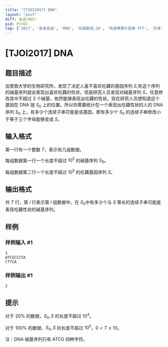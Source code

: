 ```yaml
---
title: "[TJOI2017] DNA"
layout: "post"
diff: 省选/NOI-
pid: P3763
tag: ['2017', '各省省选', 'RMQ', '后缀数组,SA', '快速傅里叶变换 FFT', '天津']
---
```

# [TJOI2017] DNA
## 题目描述

加里敦大学的生物研究所，发现了决定人喜不喜欢吃藕的基因序列 $S$,有这个序列的碱基序列就会表现出喜欢吃藕的性状，但是研究人员发现对碱基序列 $S$，任意修改其中不超过 $3$ 个碱基，依然能够表现出吃藕的性状。现在研究人员想知道这个基因在 DNA 链 $S_0$ 上的位置。所以你需要统计在一个表现出吃藕性状的人的 DNA 序列 $S_0$ 上，有多少个连续子串可能是该基因，即有多少个 $S_0$ 的连续子串修改小于等于三个字母能够变成 $S$。

## 输入格式

第一行有一个整数 $T$，表示有几组数据。

每组数据第一行一个长度不超过 $10^5$ 的碱基序列 $S_0$。

每组数据第二行一个长度不超过 $10^5$ 的吃藕基因序列 $S$。

## 输出格式

共 $T$ 行，第 $i$ 行表示第 $i$ 组数据中，在 $S_0$中有多少个与 $S$ 等长的连续子串可能是表现吃藕性状的碱基序列。

## 样例

### 样例输入 #1
```
1
ATCGCCCTA
CTTCA
```
### 样例输出 #1
```
2
```
## 提示

对于 $20\%$ 的数据，$S_0,S$ 的长度不超过 $10^4$。

对于 $100\%$ 的数据，$S_0,S$ 的长度不超过 $10^5$，$0\lt T\leq 10$。

注：DNA 碱基序列只有 ATCG 四种字符。
